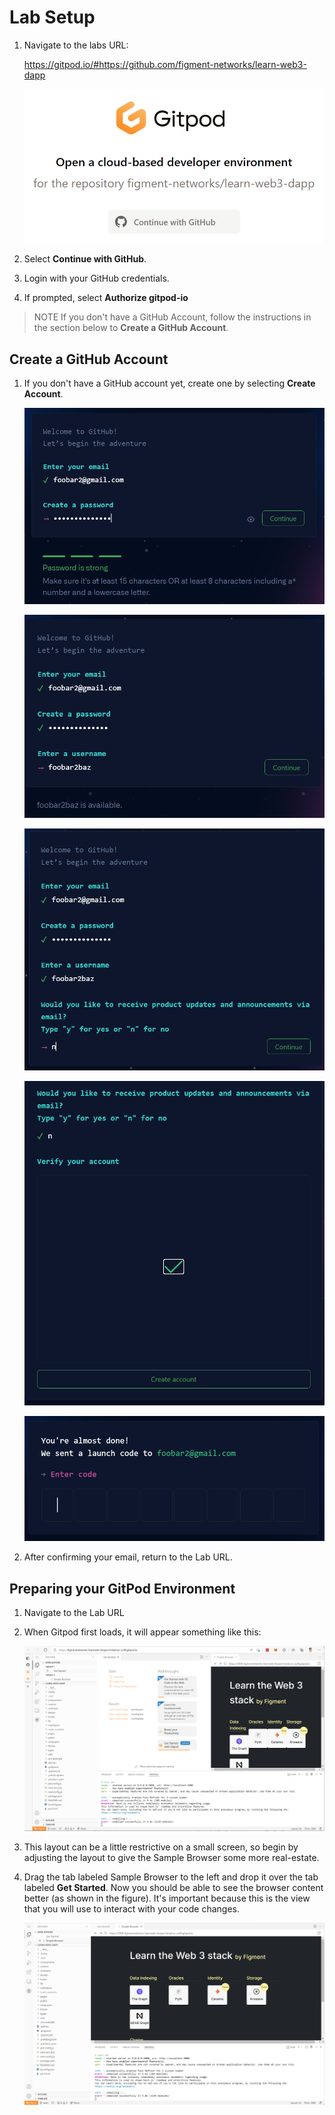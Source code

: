 # Lab Setup

1. Navigate to the labs URL:

    <https://gitpod.io/#https://github.com/figment-networks/learn-web3-dapp>

    ![Graphical user interface, text, application, chat or text message Description automatically generated](./images/media/image1.png)

2. Select **Continue with GitHub**.

3. Login with your GitHub credentials.

4. If prompted, select **Authorize gitpod-io**

> NOTE If you don't have a GitHub Account, follow the instructions in the section below to **Create a GitHub Account**.

## Create a GitHub Account

1. If you don't have a GitHub account yet, create one by selecting **Create Account**.

    ![A screenshot of a computer Description automatically generated with medium confidence](./images/media/image2.png)

    ![A screenshot of a computer Description automatically generated with medium confidence](./images/media/image3.png)

    ![Graphical user interface, text Description automatically generated](./images/media/image4.png)

    ![A screenshot of a computer Description automatically generated with medium confidence](./images/media/image5.png)

    ![Graphical user interface Description automatically generated](./images/media/image6.png)

2. After confirming your email, return to the Lab URL.

## Preparing your GitPod Environment

1. Navigate to the Lab URL

2. When Gitpod first loads, it will appear something like this:

    ![Graphical user interface, application Description automatically generated](./images/media/image7.png)

3. This layout can be a little restrictive on a small screen, so begin by adjusting the layout to give the Sample Browser some more real-estate.

4. Drag the tab labeled Sample Browser to the left and drop it over the tab labeled **Get Started**. Now you should be able to see the browser content better (as shown in the figure). It's important because this is the view that you will use to interact with your code changes.

    ![Graphical user interface, application Description automatically generated](./images/media/image8.png)
